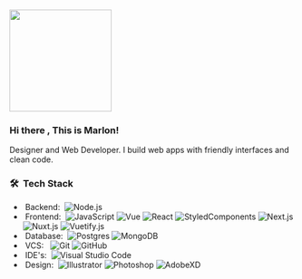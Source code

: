 #
  <a href="https://github.com/marlonlavanda">
    <img height="180em" src="https://github-readme-stats.vercel.app/api?username=marlonlavanda&show_icons=true&card_width=400&hide_border=true&title_color=f4f4f4&icon_color=00d8fd&bg_color=0A1A2F&text_color=a3a8c3&hide=contribs" />
</a>
<br />

### Hi there , This is Marlon!

Designer and Web Developer. I build web apps with friendly interfaces and clean code.

### 🛠 &nbsp;Tech Stack

- &nbsp;Backend:&nbsp;
  ![Node.js](https://img.shields.io/badge/-Node.js-0A1A2F?style=flat&logo=node.js)
- &nbsp;Frontend:&nbsp;
  ![JavaScript](https://img.shields.io/badge/-JavaScript-0A1A2F?style=flat&logo=javascript)
  ![Vue](https://img.shields.io/badge/-Vue-0A1A2F?style=flat&logo=vue.js)
  ![React](https://img.shields.io/badge/-React-0A1A2F?style=flat&logo=react)
  ![StyledComponents](https://img.shields.io/badge/-StyledComponents-0A1A2F?style=flat&logo=styled-components&logoColor=fff)
  ![Next.js](https://img.shields.io/badge/-Next.js-0A1A2F?style=flat&logo=next.js)
  ![Nuxt.js](https://img.shields.io/badge/-Nuxt.js-0A1A2F?style=flat&logo=nuxt.js)
  ![Vuetify.js](https://img.shields.io/badge/-Vuetify-0A1A2F?style=flat&logo=vuetify)
- &nbsp;Database:&nbsp;
  ![Postgres](https://img.shields.io/badge/-PostgreSQL-0A1A2F?style=flat&logo=postgreSQL)
  ![MongoDB](https://img.shields.io/badge/-MongoDB-0A1A2F?style=flat&logo=mongodb)
- &nbsp;VCS: &nbsp;
  ![Git](https://img.shields.io/badge/-Git-0A1A2F?style=flat&logo=git)
  ![GitHub](https://img.shields.io/badge/-GitHub-0A1A2F?style=flat&logo=github)
- &nbsp;IDE's:&nbsp;
  ![Visual Studio Code](https://img.shields.io/badge/-Visual%20Studio%20Code-0A1A2F?style=flat&logo=visual-studio-code&logoColor=007ACC)
- &nbsp;Design:&nbsp;
  ![Illustrator](https://img.shields.io/badge/-Illustrator-0A1A2F?style=flat&logo=adobe-illustrator)
  ![Photoshop](https://img.shields.io/badge/-Photoshop-0A1A2F?style=flat&logo=adobe-photoshop)
  ![AdobeXD](https://img.shields.io/badge/-AdobeXD-0A1A2F?style=flat&logo=adobe-xd)


